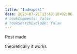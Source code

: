 ```yaml
---
title: "Indexpost"
date: 2023-07-21T13:40:18+02:00
# bookComments: false
# bookSearchExclude: false
---
```



Post made

theoretically it works